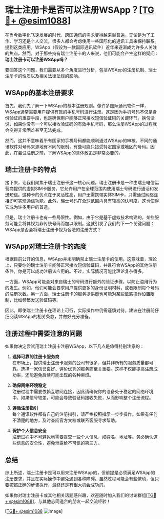# 瑞士注册卡是否可以注册WSApp？[[TG💪+ @esim1088](https://t.me/s/esim1088)]

在当今数字化飞速发展的时代，跨国通讯的需求变得越来越普遍。无论是为了工作、学习还是个人交流，很多人都会考虑使用一些国际化的通讯工具来保持联系。提到这类应用，WSApp（假设为一款国际通讯软件）近年来逐渐成为许多人关注的焦点。然而，对于那些持有瑞士注册卡的人来说，他们可能会产生这样的疑问：**瑞士注册卡可以注册WSApp吗？**

要回答这个问题，我们需要从多个角度进行分析，包括WSApp的注册机制、瑞士注册卡的性质以及相关法律法规的影响。

## WSApp的基本注册要求

首先，我们先了解一下WSApp的基本注册规则。像许多国际通讯软件一样，WSApp通常需要用户提供有效的手机号码进行注册。这是因为手机号码不仅是身份验证的重要手段，也是确保用户能够正常接收短信验证码的关键环节。换句话说，如果你没有一个可以接收验证码的有效手机号码，那么注册WSApp的过程就会变得非常困难甚至无法完成。

然而，这并不意味着所有国家的手机号码都能顺利通过WSApp的审核。不同的通讯软件对号码来源地有不同的限制，有些可能只接受特定国家或地区的号码。因此，在尝试注册之前，了解WSApp的具体政策是非常必要的。

## 瑞士注册卡的特点

接下来，让我们聚焦于瑞士注册卡这一核心问题。瑞士注册卡是一种由瑞士电信运营商提供的虚拟SIM卡服务，它允许用户在全球范围内使用瑞士号码进行通话和发送短信。这种卡的优点在于灵活性高，用户无需携带实体SIM卡，只需通过网络连接即可实现通信功能。此外，瑞士号码在全球范围内具有较高的认可度，这也使得它成为许多用户的首选。

但是，瑞士注册卡也有一些局限性。例如，由于它是基于虚拟技术构建的，某些服务可能会将其视为非传统号码而加以限制。这就引发了我们的下一个关键问题：WSApp是否会将瑞士注册卡视为合法的注册方式？

## WSApp对瑞士注册卡的态度

根据目前公开的信息，WSApp并未明确禁止瑞士注册卡的使用。这意味着，理论上，只要你的瑞士注册卡能够正常接收短信验证码，并且符合WSApp的其他注册条件，你是可以成功注册该应用的。不过，实际情况可能比理论复杂得多。

一方面，WSApp可能会对来自瑞士的号码进行额外的验证步骤，以防止滥用行为的发生。例如，他们可能会要求用户提供更多的身份证明材料，或者限制每个号码的注册次数。另一方面，瑞士注册卡的服务提供商也可能对某些敏感操作设置限制，比如频繁发送验证码等。

因此，即使瑞士注册卡在理论上可行，实际操作中仍需谨慎对待。建议在注册前仔细阅读WSApp的相关条款，并做好充分准备。

## 注册过程中需要注意的问题

如果你决定尝试用瑞士注册卡注册WSApp，以下几点是值得特别注意的：

1. **选择可靠的注册卡服务商**  
   在市场上，提供瑞士注册卡服务的公司有很多，但并非所有的服务质量都可靠。选择一家信誉良好、评价优秀的服务商至关重要。这样不仅能提高注册成功率，还能避免后续可能出现的各种麻烦。

2. **确保网络环境稳定**  
   注册过程中需要依赖互联网连接，因此请确保你的设备处于稳定的网络环境中。如果信号较差，可能会导致验证码接收失败，从而影响整个注册流程。

3. **遵循注册指引**  
   每个通讯软件都有自己的注册指引，请严格按照指示一步步操作。如果有任何不清楚的地方，及时查阅官方文档或联系客服寻求帮助。

4. **保护个人信息安全**  
   注册过程中不可避免地需要提交一些个人信息，如姓名、地址等。务必确认这些信息的安全性，避免泄露给不可信的第三方。

## 总结

综上所述，瑞士注册卡是可以用来注册WSApp的，但前提是必须满足WSApp的注册要求，并且在实际操作中避免遇到各种障碍。虽然过程可能会有些繁琐，但只要按照正确的步骤执行，最终还是有很大机会成功的。

如果你对瑞士注册卡或其他相关话题感兴趣，欢迎随时加入我们的讨论群组[[TG💪+ @esim1088](https://t.me/s/esim1088)]，与其他志同道合的朋友一起交流经验！

[[TG💪+ @esim1088](https://t.me/s/esim1088) ![Image](https://i.postimg.cc/4NQfJmqS/Snipaste-2025-05-13-00-14-12.png)]